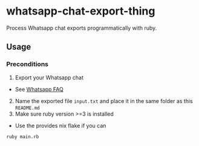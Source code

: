 # whatsapp-chat-export-thing

Process Whatsapp chat exports programmatically with ruby.

## Usage

### Preconditions

1. Export your Whatsapp chat
  - See [Whatsapp FAQ](https://faq.whatsapp.com/1180414079177245/?helpref=uf_share)
2. Name the exported file `input.txt` and place it in the same folder as this `README.md`
3. Make sure ruby version >=3 is installed
  - Use the provides nix flake if you can

```shell
ruby main.rb
```

